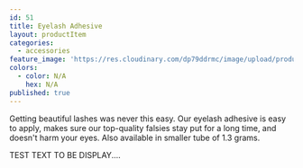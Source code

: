 ```yaml
---
id: 51
title: Eyelash Adhesive
layout: productItem
categories:
  - accessories
feature_image: 'https://res.cloudinary.com/dp79ddrmc/image/upload/products/eyelashAdhesive.jpg'
colors:
  - color: N/A
    hex: N/A
published: true
---
```

Getting beautiful lashes was never this easy. Our eyelash adhesive is easy to apply, makes sure our top-quality falsies stay put for a long time, and doesn't harm your eyes. Also available in smaller tube of 1.3 grams.


TEST TEXT TO BE DISPLAY....